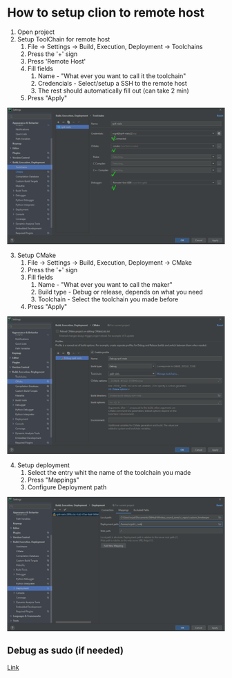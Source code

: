 
# How to setup clion to remote host

1. Open project
2. Setup ToolChain for remote host
   1. File -> Settings -> Build, Execution, Deployment -> Toolchains
   2. Press the '+' sign
   3. Press 'Remote Host'
   4. Fill fields
      1. Name - "What ever you want to call it the toolchain"
      2. Credencials - Select/setup a SSH to the remote host
      3. The rest should automatically fill out (can take 2 min)
   5. Press "Apply"

![](photos/add_toolchain.PNG)

3. Setup CMake
   1. File -> Settings -> Build, Execution, Deployment -> CMake
   2. Press the '+' sign
   3. Fill fields
      1. Name - "What ever you want to call the maker"
      2. Build type - Debug or release, depends on what you need
      3. Toolchain - Select the toolchain you made before
   4. Press "Apply"
   
![](photos/add_cmake.PNG)

4. Setup deployment
   1. Select the entry whit the name of the toolchain you made
   2. Press "Mappings"
   3. Configure Deployment path


![](photos/clion_deployment.PNG)


## Debug as sudo (if needed)
[Link](https://www.jetbrains.com/help/clion/debug-as-root.html#elevation)
